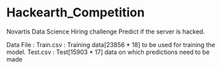 # Hackearth_Competition
Novartis Data Science Hiring challenge
Predict if the server is hacked.

Data File :
Train.csv : Training data[23856 * 18]  to be used for training the model.
Test.csv : Test[15903 * 17] data  on which predictions need to be made 

